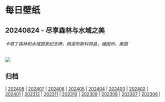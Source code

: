 # 每日壁纸

## 20240824 - 尽享森林与水域之美

###### 卡塔丁森林和水域国家纪念碑，佩诺布斯科特县，缅因州，美国

![](https://www.bing.com/th?id=OHR.KatahdinWoods_ZH-CN0748954905_UHD.jpg)

## 归档

| [202408](/202408/README.md)
| [202407](/202407/README.md)
| [202406](/202406/README.md)
| [202405](/202405/README.md)
| [202404](/202404/README.md)
| [202403](/202403/README.md)
| [202402](/202402/README.md)
| [202401](/202401/README.md)
| [202312](/202312/README.md)
| [202311](/202311/README.md)
| [202310](/202310/README.md)
| [202309](/202309/README.md)
| [202308](/202308/README.md)
| [202307](/202307/README.md)
| [202306](/202306/README.md)
|